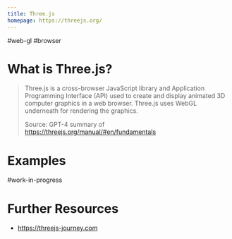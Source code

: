 ```yaml
---
title: Three.js
homepage: https://threejs.org/
---
```


#web-gl #browser

# What is Three.js?

> Three.js is a cross-browser JavaScript library and Application Programming Interface (API) used to create and display animated 3D computer graphics in a web browser. Three.js uses WebGL underneath for rendering the graphics.
>
> Source: GPT-4 summary of https://threejs.org/manual/#en/fundamentals

# Examples

#work-in-progress

# Further Resources

- https://threejs-journey.com
